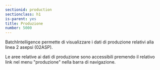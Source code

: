 ```yaml
---
sectionid: production
sectionclass: h1
is-parent: yes
title: Produzione
number: 5000
---
```


BatchIntelligence permette di visualizzare i dati di produzione relativi alla linea 2 asepsi (02ASP).

Le aree relative ai dati di produzione sono accessibili premendo il relativo link nel menu "produzione" nella barra di navigazione.
